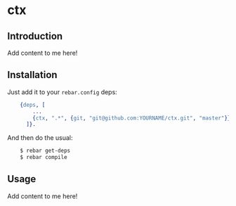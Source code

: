 # ctx


## Introduction

Add content to me here!


## Installation

Just add it to your ``rebar.config`` deps:

```erlang
    {deps, [
        ...
        {ctx, ".*", {git, "git@github.com:YOURNAME/ctx.git", "master"}}
      ]}.
```

And then do the usual:

```bash
    $ rebar get-deps
    $ rebar compile
```


## Usage

Add content to me here!
